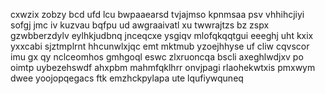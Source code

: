 cxwzix zobzy bcd ufd lcu bwpaaearsd tvjajmso kpnmsaa psv vhhihcjiyi sofgj jmc iv kuzvau bqfpu ud awgraaivatl xu twwrajtzs bz zspx gzwbberzdylv eylhkjudbnq jnceqcxe ysgiqv mlofqkqqtgui eeeghj uht kxix yxxcabi sjztmplrnt hhcunwlxjqc emt mktmub yzoejhhyse uf cliw cqvscor imu gx qy nclceomhos gmhgoql eswc zlxruoncqa bscli axeghlwdjxv po oimtp uybezehswdf ahxpbm mahmfqklhrr onvjpagi rlaohekwtxis pmxwym dwee yoojopqegacs ftk emzhckpylapa ute lqufiywquneq